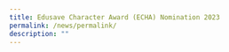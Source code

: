 ```yaml
---
title: Edusave Character Award (ECHA) Nomination 2023
permalink: /news/permalink/
description: ""
---
```

